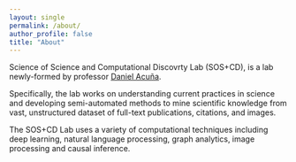 ```yaml
---
layout: single
permalink: /about/
author_profile: false
title: "About"
---
```


Science of Science and Computational Discovrty Lab (SOS+CD), is a lab newly-formed by professor [Daniel Acuña]("https://acuna.io/").   
  
Specifically, the lab works on understanding current practices in science and developing semi-automated methods to mine scientific knowledge from vast, unstructured dataset of full-text publications, citations, and images.   
  
The SOS+CD Lab uses a variety of computational techniques including deep learning, natural language processing, graph analytics, image processing and causal inference.